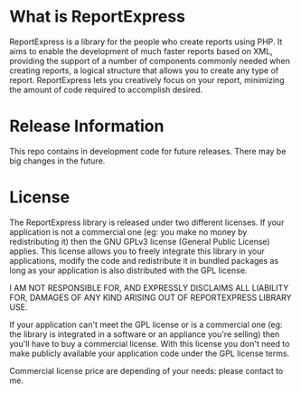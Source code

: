 What is ReportExpress
=====================
ReportExpress is a library for the people who create reports using PHP. 
It aims to enable the development of much faster reports based on XML, 
providing the support of a number of components commonly needed when creating reports, 
a logical structure that allows you to create any type of report. 
ReportExpress lets you creatively focus on your report, minimizing the amount 
of code required to accomplish desired.

Release Information
===================
This repo contains in development code for future releases. There may be big changes in the future.

License
=======
The ReportExpress library is released under two different licenses. 
If your application is not a commercial one (eg: you make no money by redistributing it) 
then the GNU GPLv3 license (General Public License) applies. This license allows you to 
freely integrate this library in your applications, modify the code and redistribute 
it in bundled packages as long as your application is also distributed with the GPL license.

 I AM NOT RESPONSIBLE FOR, AND EXPRESSLY DISCLAIMS ALL LIABILITY FOR,
 DAMAGES OF ANY KIND ARISING OUT OF REPORTEXPRESS LIBRARY USE.

If your application can't meet the GPL license or 
is a commercial one (eg: the library is integrated in a software or an appliance 
you're selling) then you'll have to buy a commercial license. 
With this license you don't need to make publicly available your 
application code under the GPL license terms.

Commercial license price are depending of your needs: please contact to me.